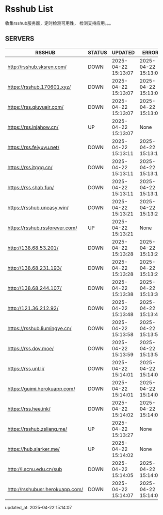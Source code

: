 # Rsshub List

收集rsshub服务器，定时检测可用性， 检测支持应用。。。


## SERVERS

|  RSSHUB   | STATUS  | UPDATED  | ERROR  | TWITTER |  
|  ----  | ----  | ----  | ----  | ---- |  
| http://rsshub.sksren.com/ | DOWN | 2025-04-22 15:13:07 | 2025-04-22 15:13:07 |  
| https://rsshub.170601.xyz/ | DOWN | 2025-04-22 15:13:07 | 2025-04-22 15:13:07 |  
| https://rss.qiuyuair.com/ | DOWN | 2025-04-22 15:13:07 | 2025-04-22 15:13:07 |  
| https://rss.injahow.cn/ | UP | 2025-04-22 15:13:07 | None ||  
| https://rss.feiyuyu.net/ | DOWN | 2025-04-22 15:13:11 | 2025-04-22 15:13:11 |  
| https://rss.itggg.cn/ | DOWN | 2025-04-22 15:13:11 | 2025-04-22 15:13:11 |  
| https://rss.shab.fun/ | DOWN | 2025-04-22 15:13:11 | 2025-04-22 15:13:11 |  
| https://rsshub.uneasy.win/ | DOWN | 2025-04-22 15:13:21 | 2025-04-22 15:13:21 |  
| https://rsshub.rssforever.com/ | UP | 2025-04-22 15:13:21 | None ||  
| http://138.68.53.201/ | DOWN | 2025-04-22 15:13:28 | 2025-04-22 15:13:28 |  
| http://138.68.231.193/ | DOWN | 2025-04-22 15:13:28 | 2025-04-22 15:13:28 |  
| http://138.68.244.107/ | DOWN | 2025-04-22 15:13:38 | 2025-04-22 15:13:38 |  
| http://121.36.212.92/ | DOWN | 2025-04-22 15:13:48 | 2025-04-22 15:13:48 |  
| https://rsshub.liumingye.cn/ | DOWN | 2025-04-22 15:13:58 | 2025-04-22 15:13:58 |  
| https://rss.dov.moe/ | DOWN | 2025-04-22 15:13:59 | 2025-04-22 15:13:59 |  
| https://rss.unl.li/ | DOWN | 2025-04-22 15:14:01 | 2025-04-22 15:14:01 |  
| https://guimi.herokuapp.com/ | DOWN | 2025-04-22 15:14:01 | 2025-04-22 15:14:01 |  
| https://rss.hee.ink/ | DOWN | 2025-04-22 15:14:02 | 2025-04-22 15:14:02 |  
| https://rsshub.zsliang.me/ | UP | 2025-04-22 15:13:27 | None |OK|  
| https://hub.slarker.me/ | UP | 2025-04-22 15:14:02 | None ||  
| http://i.scnu.edu.cn/sub | DOWN | 2025-04-22 15:14:05 | 2025-04-22 15:14:05 |  
| http://rsshubusr.herokuapp.com/ | DOWN | 2025-04-22 15:14:07 | 2025-04-22 15:14:07 |  
  

updated_at: 2025-04-22 15:14:07  

